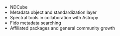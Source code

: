 - NDCube
- Metadata object and standardization layer
- Spectral tools in collaboration with Astropy
- Fido metadata searching
- Affiliated packages and general community growth